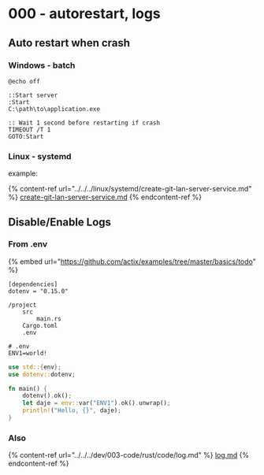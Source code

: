 # 000 - autorestart, logs

## Auto restart when crash

### Windows - batch

```batch
@echo off

::Start server
:Start 
C:\path\to\application.exe

:: Wait 1 second before restarting if crash
TIMEOUT /T 1
GOTO:Start
```

### Linux - systemd

example:

{% content-ref url="../../../linux/systemd/create-git-lan-server-service.md" %}
[create-git-lan-server-service.md](../../../linux/systemd/create-git-lan-server-service.md)
{% endcontent-ref %}

## Disable/Enable Logs

### From .env

{% embed url="https://github.com/actix/examples/tree/master/basics/todo" %}

```
[dependencies]
dotenv = "0.15.0"
```

```
/project
    src
        main.rs
    Cargo.toml
    .env
```

```
# .env
ENV1=world!
```

```rust
use std::{env};
use dotenv::dotenv;

fn main() {
    dotenv().ok();
    let daje = env::var("ENV1").ok().unwrap();
    println!("Hello, {}", daje);
}
```

### Also

{% content-ref url="../../../dev/003-code/rust/code/log.md" %}
[log.md](../../../dev/003-code/rust/code/log.md)
{% endcontent-ref %}
